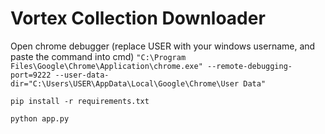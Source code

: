 # Vortex Collection Downloader
Open chrome debugger (replace USER with your windows username, and paste the command into cmd)
```"C:\Program Files\Google\Chrome\Application\chrome.exe" --remote-debugging-port=9222 --user-data-dir="C:\Users\USER\AppData\Local\Google\Chrome\User Data"```

```pip install -r requirements.txt```

```python app.py```
